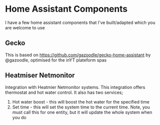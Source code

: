 # Home Assistant Components

I have a few home assistant components that I've built/adapted which you are welcome to use

## Gecko

This is based on https://github.com/gazoodle/gecko-home-assistant by @gazoodle, optimised for the inYT plateform spas


## Heatmiser Netmonitor

Integration with Heatmier Netmonitor systems. This integration offers thermostat and hot water control. It also has two services;

1. Hot water boost - this will boost the hot water for the specified time
2. Set time - this will set the system time to the current time. Note, you must call this for one entity, but it will update the whole system when you do

